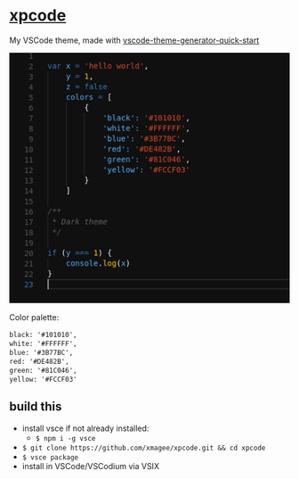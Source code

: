 # [xpcode](https://github.com/xmagee/xpcode)

My VSCode theme, made with [vscode-theme-generator-quick-start](https://github.com/Tyriar/vscode-theme-generator-quick-start)

![xpcode preview image](https://raw.githubusercontent.com/xmagee/xpcode/main/1.0.1.png)

Color palette: 
```
black: '#101010',
white: '#FFFFFF',
blue: '#3B77BC',
red: '#DE482B',
green: '#81C046',
yellow: '#FCCF03'
```

## build this 
* install vsce if not already installed: 
    * `$ npm i -g vsce`
* `$ git clone https://github.com/xmagee/xpcode.git && cd xpcode`
* `$ vsce package`
* install in VSCode/VSCodium via VSIX